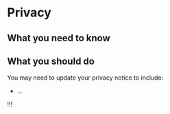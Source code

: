 # Privacy

## What you need to know

## What you should do

You may need to update your privacy notice to include:

- ...

!!!